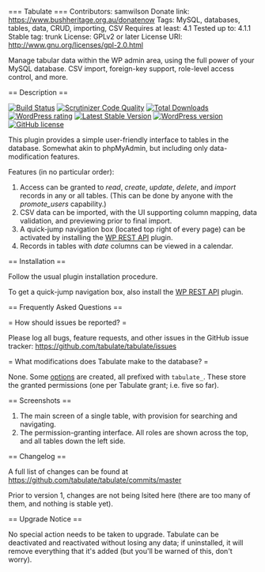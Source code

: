 === Tabulate ===
Contributors: samwilson
Donate link: https://www.bushheritage.org.au/donatenow
Tags: MySQL, databases, tables, data, CRUD, importing, CSV
Requires at least: 4.1
Tested up to: 4.1.1
Stable tag: trunk
License: GPLv2 or later
License URI: http://www.gnu.org/licenses/gpl-2.0.html

Manage tabular data within the WP admin area, using the full power of your MySQL
database. CSV import, foreign-key support, role-level access control, and more.

== Description ==

[![Build Status](https://img.shields.io/travis/tabulate/tabulate.svg?style=flat-square)](https://travis-ci.org/tabulate/tabulate)
[![Scrutinizer Code Quality](https://img.shields.io/scrutinizer/g/tabulate/tabulate/master.svg?style=flat-square)](https://scrutinizer-ci.com/g/tabulate/tabulate/?branch=master)
[![Total Downloads](https://img.shields.io/wordpress/plugin/dt/tabulate.svg?style=flat-square)]()
[![WordPress rating](https://img.shields.io/wordpress/plugin/r/tabulate.svg?style=flat-square)]()
[![Latest Stable Version](https://img.shields.io/wordpress/plugin/v/tabulate.svg?style=flat-square)](https://wordpress.org/plugins/tabulate)
[![WordPress version](https://img.shields.io/wordpress/v/tabulate.svg?style=flat-square)]()
[![GitHub license](https://img.shields.io/github/license/tabulate/tabulate.svg?style=flat-square)](https://github.com/tabulate/tabulate)

This plugin provides a simple user-friendly interface to tables in the database.
Somewhat akin to phpMyAdmin, but including only data-modification features.

Features (in no particular order):

1. Access can be granted to *read*, *create*, *update*, *delete*, and *import*
   records in any or all tables. (This can be done by anyone with the
   *promote_users* capability.)
2. CSV data can be imported, with the UI supporting column mapping, data
   validation, and previewing prior to final import.
3. A quick-jump navigation box (located top right of every page) can be
   activated by installing the [WP REST API](https://wordpress.org/plugins/json-rest-api/)
   plugin.
4. Records in tables with *date* columns can be viewed in a calendar.

== Installation ==

Follow the usual plugin installation procedure.

To get a quick-jump navigation box, also install the
[WP REST API](https://wordpress.org/plugins/json-rest-api/) plugin.

== Frequently Asked Questions ==

= How should issues be reported? =

Please log all bugs, feature requests, and other issues in the GitHub issue
tracker: https://github.com/tabulate/tabulate/issues

= What modifications does Tabulate make to the database? =

None. Some [options](http://codex.wordpress.org/Option_Reference) are created,
all prefixed with `tabulate_`. These store the granted permissions (one per
Tabulate grant; i.e. five so far).

== Screenshots ==

1. The main screen of a single table, with provision for searching and navigating.
2. The permission-granting interface. All roles are shown across the top, and
   all tables down the left side.

== Changelog ==

A full list of changes can be found at
https://github.com/tabulate/tabulate/commits/master

Prior to version 1, changes are not being lsited here (there are too many of
them, and nothing is stable yet).

== Upgrade Notice ==

No special action needs to be taken to upgrade. Tabulate can be deactivated and
reactivated without losing any data; if uninstalled, it will remove everything
that it's added (but you'll be warned of this, don't worry).
